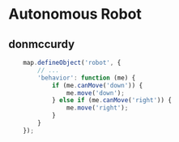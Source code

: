 # Autonomous Robot

## donmccurdy

```javascript
    map.defineObject('robot', {
        // ...
        'behavior': function (me) {
            if (me.canMove('down')) {
            	me.move('down');
            } else if (me.canMove('right')) {
            	me.move('right');
            }
        }
    });
```
